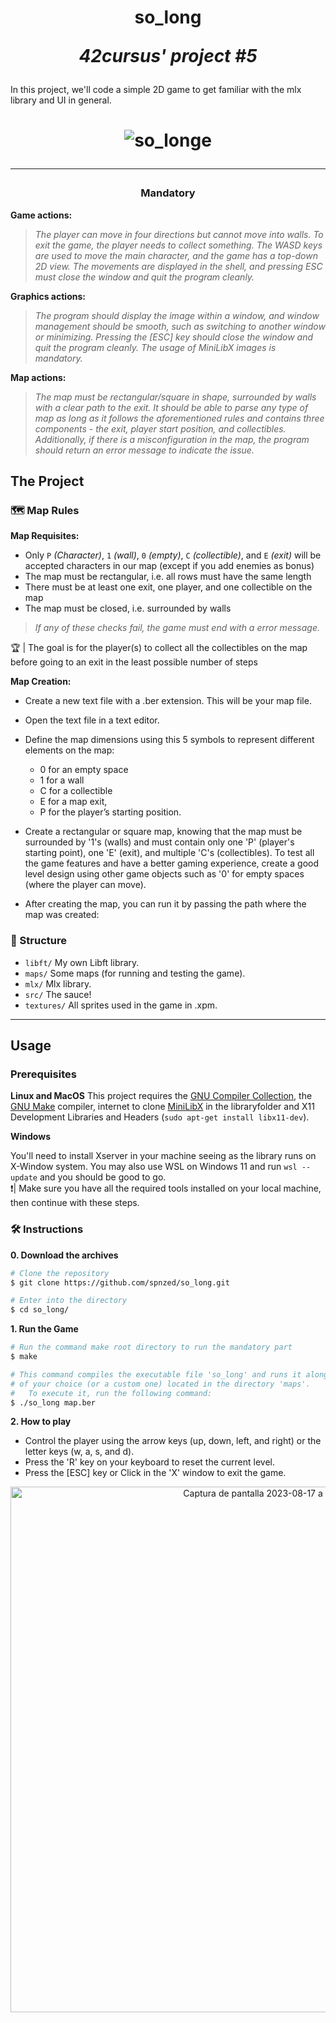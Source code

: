 <h1 align=center>
	<b>so_long</b>
	 
  <i>42cursus' project #5</i>
</h2>
In this project, we'll code a simple 2D game to get familiar with the mlx library and UI in general.
  <h1 align=center>

![so_longe](https://github.com/spnzed/so_long/assets/95354392/664cc4dd-7f9e-4ab6-848f-170149abf7bc)

---

<h3 align=center>
Mandatory
</h3>

<b>Game actions:</b>
> <i>The player can move in four directions but cannot move into walls. To exit the game, the player needs to collect something. The WASD keys are used to move the main character, and the game has a top-down 2D view. The movements are displayed in the shell, and pressing ESC must close the window and quit the program cleanly. </i>

<b>Graphics actions:</b>
> <i>The program should display the image within a window, and window management should be smooth, such as switching to another window or minimizing. Pressing the [ESC] key should close the window and quit the program cleanly. The usage of MiniLibX images is mandatory.</i>

<b>Map actions:</b>
> <i>The map must be rectangular/square in shape, surrounded by walls with a clear path to the exit. It should be able to parse any type of map as long as it follows the aforementioned rules and contains three components - the exit, player start position, and collectibles. Additionally, if there is a misconfiguration in the map, the program should return an error message to indicate the issue.</i>

<h3 align=center>


<h2>
The Project
</h2>

### 🗺️ Map Rules

<b>Map Requisites:</b>
- Only ``P`` *(Character)*, ``1`` *(wall)*, ``0`` *(empty)*, ``C`` *(collectible)*, and ``E`` *(exit)* will be accepted characters in our map (except if you add enemies as bonus)
- The map must be rectangular, i.e. all rows must have the same length
- There must be at least one exit, one player, and one collectible on the map
- The map must be closed, i.e. surrounded by walls

> <i>If any of these checks fail, the game must end with a error message.</i>

🏆 | The goal is for the player(s) to collect all the collectibles on the map before going to an exit in the least possible number of steps

<b>Map Creation:</b>
- Create a new text file with a .ber extension. This will be your map file.
- Open the text file in a text editor.
- Define the map dimensions using this 5 symbols to represent different elements on the map:
	- 0 for an empty space
	- 1 for a wall
	- C for a collectible
	- E for a map exit,
	- P for the player’s starting position.

- Create a rectangular or square map, knowing that the map must be surrounded by '1's (walls) and must contain only one 'P' (player's starting point), one 'E' (exit), and multiple 'C's (collectibles). To test all the game features and have a better gaming experience, create a good level design using other game objects such as '0' for empty spaces (where the player can move).
- After creating the map, you can run it by passing the path where the map was created:

### 📁 Structure

* ```libft/```  My own Libft library.
* ```maps/```  Some maps (for running and testing the game).
* ```mlx/```  Mlx library.
* ```src/```  The sauce!
* ```textures/```  All sprites used in the game in .xpm.


---
<h2>
Usage
</h2>

### Prerequisites

**Linux and MacOS**
This project requires the [GNU Compiler Collection](https://gcc.gnu.org/), the [GNU Make](https://www.gnu.org/software/make/) compiler, internet to clone [MiniLibX](https://github.com/42Paris/minilibx-linux#readme) in the libraryfolder and X11 Development Libraries and Headers (`sudo apt-get install libx11-dev`).

**Windows**

You'll need to install Xserver in your machine seeing as the library runs on X-Window system. You may also use WSL on Windows 11 and run ```wsl --update``` and you should be good to go. <br>
❗️| Make sure you have all the required tools installed on your local machine, then continue with these steps.<br>

### 🛠️ Instructions

**0. Download the archives**

```bash
# Clone the repository
$ git clone https://github.com/spnzed/so_long.git

# Enter into the directory
$ cd so_long/
```

**1. Run the Game**
```bash
# Run the command make root directory to run the mandatory part
$ make

# This command compiles the executable file 'so_long' and runs it along with any map
# of your choice (or a custom one) located in the directory 'maps'.
#	To execute it, run the following command:
$ ./so_long map.ber
```
**2. How to play**
- Control the player using the arrow keys (up, down, left, and right) or the letter keys (w, a, s, and d).
- Press the 'R' key on your keyboard to reset the current level.
- Press the [ESC] key or Click in the 'X' window to exit the game.

<p align="center">
<img width="841" alt="Captura de pantalla 2023-08-17 a las 12 01 43" src="https://github.com/spnzed/so_long/assets/95354392/ea6a73d7-2560-4c9f-b3d8-5e7263044a35">

</p>
